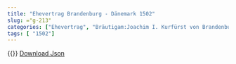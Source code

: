 ```yaml
---
title: "Ehevertrag Brandenburg - Dänemark 1502"
slug: ="g-213"
categories: ["Ehevertrag", "Bräutigam:Joachim I. Kurfürst von Brandenburg", "Braut: Elisabeth von Dänemark", "Eheschließung vollzogen?:Ja", "verschiedenkonfessionelle Ehe?:Nein", "Dynastie Bräutigam:Hohenzollern", "Akteur Bräutigam:Hohenzollern", "Akteur Braut:Oldenburg (Dänemark)", "Textbezug?:nein", "Ständisch?:nein", "Ratifikation?:nein", "Sonstiges?:ja", "Bräutigam:Joachim I. Kurfürst von Brandenburg", "Braut: Elisabeth von Dänemark"]
tags: [ "1502"]
---
```

<!--more-->
{{<v132>}}
[Download Json](/vertraege/vertrag-213.json)